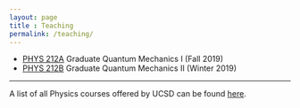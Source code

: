 ```yaml
---
layout: page 
title : Teaching 
permalink: /teaching/
---
```


- [PHYS 212A]({{site.baseurl}}/teaching/PHYS212A) Graduate Quantum Mechanics I (Fall 2019) 
- [PHYS 212B]({{site.baseurl}}/teaching/PHYS212B) Graduate Quantum Mechanics II (Winter 2019) 

---

A list of all Physics courses offered by UCSD can be found [here](https://ucsd.edu/catalog/courses/PHYS.html).